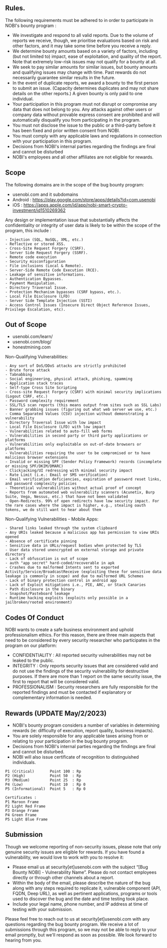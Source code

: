 ## Rules.
The following requirements must be adhered to in order to participate in NOBI's bounty program :
- We investigate and respond to all valid reports. Due to the volume of reports we receive, though, we prioritise evaluations based on risk and other factors, and it may take some time before you receive a reply.
- We determine bounty amounts based on a variety of factors, including (but not limited to) impact, ease of exploitation, and quality of the report. Note that extremely low-risk issues may not qualify for a bounty at all.
- We seek to pay similar amounts for similar issues, but bounty amounts and qualifying issues may change with time. Past rewards do not necessarily guarantee similar results in the future.
- In the event of duplicate reports, we award a bounty to the first person to submit an issue. (Capacity determines duplicates and may not share details on the other reports.) A given bounty is only paid to one individual.
- Your participation in this program must not disrupt or compromise any data that does not belong to you. Any attacks against other users or company data without provable express consent are prohibited and will automatically disqualify you from participating in the program.
- You must not disclose the issue to the public or a third-party before it has been fixed and prior written consent from NOBI.
- You must comply with any applicable laws and regulations in connection with your participation in this program.
- Decisions from NOBI's internal parties regarding the findings are final and cannot be disturbed
- NOBI's employees and all other affiliates are not eligible for rewards.


## Scope
The following domains are in the scope of the bug bounty program:
- usenobi.com and it subdomains
- Android : https://play.google.com/store/apps/details?id=com.usenobi
- iOS : https://apps.apple.com/id/app/nobi-smart-crypto-investment/id1510269362

Any design or implementation issue that substantially affects the confidentiality or integrity of user data is likely to be within the scope of the program, this include : 
```
- Injection (SQL, NoSQL, XML, etc.)
- Reflective or stored XSS.
- Cross-Site Request Forgery (CSRF).
- Server Side Request Forgery (SSRF).
- Remote code execution
- Security misconfiguration
- File inclusions (Local & Remote).
- Server-Side Remote Code Execution (RCE).
- Leakage of sensitive informations.
- Authentication Bypasses.
- Payment Manipulation.
- Directory Traversal Issue.
- Protection Mechanism bypasses (CSRF bypass, etc.).
- Local File Disclosure (LFD) 
- Server Side Template Injection (SSTI)
- Access Control Issues (Insecure Direct Object Reference Issues, Privilege Escalation, etc).
```

## Out of Scope

- usenobi.com/learn/
- usenobi.com/blog/
- honestmining.com

Non-Qualifying Vulnerabilities:
```
- Any sort of DoS/DDoS attacks are strictly prohibited
- Brute force attack
- Tabnabbing
- Social engineering, physical attack, phishing, spamming
- Application stack traces
- Self-type Cross Site Scripting
- Cross-site Request Forgery (CSRF) with minimal security implications (Logout CSRF, etc.)
- Password complexity requirement
- SSL/TLS scan reports (this means output from sites such as SSL Labs)
- Banner grabbing issues (figuring out what web server we use, etc.)
- Comma Separated Values (CSV) injection without demonstrating a vulnerability
- Directory Traversal Issue with low impact
- Local File Disclosure (LFD) with low impact
- Vulnerabilities related to auto-fill web forms
- Vulnerabilities in second party or third party applications or platforms
- Vulnerabilities only exploitable on out-of-date browsers or platforms
- Vulnerabilities requiring the user to be compromised or to have malicious browser extensions
- Invalid or missing SPF (Sender Policy Framework) records (incomplete or missing SPF/DKIM/DMARC)
- Clickjacking/UI redressing with minimal security impact
- Rate Limit (i.e.: Email or SMS verification)
- Email verification deficiencies, expiration of password reset links, and password complexity policies
- Theoretical vulnerabilities without actual proof of concept
- Reports from automated web vulnerability scanners (Acunetix, Burp Suite, Vega, Nessus, etc.) that have not been validated
- Open-Redirects. 99% of open redirects have low security impact. For the rare cases where the impact is higher, e.g., stealing oauth tokens, we do still want to hear about them
```

Non-Qualifying Vulnerabilities - Mobile Apps:
```
- Shared links leaked through the system clipboard
- Any URIs leaked because a malicious app has permission to view URIs opened
- Absence of certificate pinning
- Sensitive data in URLs/request bodies when protected by TLS
- User data stored unencrypted on external storage and private directory
- Lack of obfuscation is out of scope
- auth "app secret" hard-coded/recoverable in apk
- Crashes due to malformed Intents sent to exported Activity/Service/BroadcastReceive (exploiting these for sensitive data leakage is commonly in scope) and due to malformed URL Schemes
- Lack of binary protection control in android app
- Lack of Exploit mitigations i.e., PIE, ARC, or Stack Canaries
- Path disclosure in the binary
- Snapshot/Pasteboard leakage
- Runtime hacking exploits (exploits only possible in a jailbroken/rooted environment)
```

## Codes Of Conduct
NOBI wants to create a safe business environment and uphold professionalism ethics. For this reason, there are three main aspects that need to be considered by every security researcher who participates in the program on our platform:

- CONFIDENTIALITY : All reported security vulnerabilities may not be leaked to the public.
- INTEGRITY : Only reports security issues that are considered valid and do not use the findings of the security vulnerability for destructive purposes. If there are more than 1 report on the same security issue, the first to report that will be considered valid.
- PROFESSIONALISM : Security researchers are fully responsible for the reported findings and must be contacted if explanatory or complementary information is needed.

## Rewards (UPDATE May/2/2023)

- NOBI's bounty program considers a number of variables in determining rewards (ie: difficulty of execution, report quality, business impacts).
- You are solely responsible for any applicable taxes arising from or relating to your participation in the bug bounty program.
- Decisions from NOBI's internal parties regarding the findings are final and cannot be disturbed.
- NOBI will also issue certificate of recognition to distinguished individuals.
```
P1 (Critical)       Point 100 : Rp
P2 (High)           Point 50  : Rp
P3 (Medium)         Point 25  : Rp
P4 (Low)            Point 10  : Rp 0
P5 (Informational)  Point 5   : Rp 0

Certificates :
P1 Maroon Frame
P2 Light Red Frame
P3 Orange Frame
P4 Green Frame
P5 Light Blue Frame 
```

## Submission
Though we welcome reporting of non-security issues, please note that only genuine security issues are eligible for rewards. If you have found a vulnerability, we would love to work with you to resolve it:

- Please email us at security[et]usenobi.com with the subject “[Bug Bounty NOBI] - Vulnerability Name”. Please do not contact employees directly or through other channels about a report.
- Within the body of the email, please describe the nature of the bug along with any steps required to replicate it, vulnerable component (API, FQDN, Deep URL), as well as pertinent applications, programs or tools used to discover the bug and the date and time testing took place.
- Include your legal name, phone number, and IP address at time of testing with your submission.

Please feel free to reach out to us at security[et]usenobi.com with any questions regarding the bug bounty program. We receive a lot of submissions through this program, so we may not be able to reply to your email promptly, but we'll respond as soon as possible. We look forward to hearing from you.
